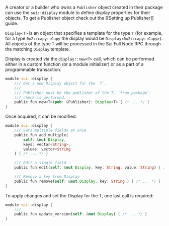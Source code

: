 A creator or a builder who owns a `Publisher` object created in their package can use the `sui::display` module to define display properties for their objects. To get a Publisher object check out the [[Setting up Publisher]] guide.

`Display<T>` is an object that specifies a template for the type `T` (for example, for a type `0x2::capy::Capy` the display would be `Display<0x2::capy::Capy>`). All objects of the type `T` will be processed in the Sui Full Node RPC through the matching `Display` template.

Display is created via the `display::new<T>` call, which can be performed either in a custom function (or a module initializer) or as a part of a programmable transaction.

```rust
module sui::display {
    /// Get a new Display object for the `T`. 
    ///
    /// Publisher must be the publisher of the T, `from_package` 
    /// check is performed.
    public fun new<T>(pub: &Publisher): Display<T> { /* ... */ }
}
```

Once acquired, it can be modified.
```rust
module sui::display {
    /// Sets multiple fields at once
    public fun add_multiple(
        self: &mut Display,
        keys: vector<String>,
        values: vector<String
    ) { /* ... */ } 

    /// Edit a single field
    public fun edit(self: &mut Display, key: String, value: String) { /* ... */ }

    /// Remove a key from Display
    public fun remove(self: &mut Display, key: String ) { /* ... */ }
}
```

To apply changes and set the Display for the T, one last call is required:
```rust
module sui::display {
    /// 
    public fun update_version(self: &mut Display) { /* ... */ }
}
```

